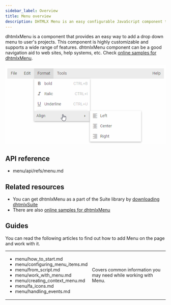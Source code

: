 ```yaml
---
sidebar_label: Overview
title: Menu overview
description: DHTMLX Menu is an easy configurable JavaScript component that provides handy navigation between items in a drop-down or context menu. 
---          
```


dhtmlxMenu is a component that provides an easy way to add a drop down menu to user's projects. This component is highly customizable and supports a wide range of features. dhtmlxMenu component can be a good navigation aid to web sites, help systems, etc. Check [online samples for dhtmlxMenu](https://docs.dhtmlx.com/suite/samples/menu/). 

![](../assets/menu/menu_front.png)

## API reference

- menu/api/refs/menu.md

## Related resources

- You can get dhtmlxMenu as a part of the Suite library by [downloading dhtmlxSuite](https://dhtmlx.com/docs/products/dhtmlxSuite/download.shtml)          
- There are also [online samples for dhtmlxMenu](https://docs.dhtmlx.com/suite/samples/menu/)  

## Guides

You can read the following articles to find out how to add Menu on the page and work with it.

<table class='guide-table'>
    <tbody>
	<tr>
		<td id="data" class='topics'>		    
		    <ul id="data_sublist">                    
                <li>menu/how_to_start.md</li>
            	<li>menu/configuring_menu_items.md</li>                
                <li>menu/from_script.md</li>                        
           		<li>menu/work_with_menu.md</li>	
                <li>menu/creating_context_menu.md</li>
                <li>menu/fa_icons.md</li>                 
                <li>menu/handling_events.md</li>              
            </ul>
        </td>
        <td class='topic_description'>Covers common information you may need while working with Menu.</td>
    </tr>
    </tbody>
</table>



